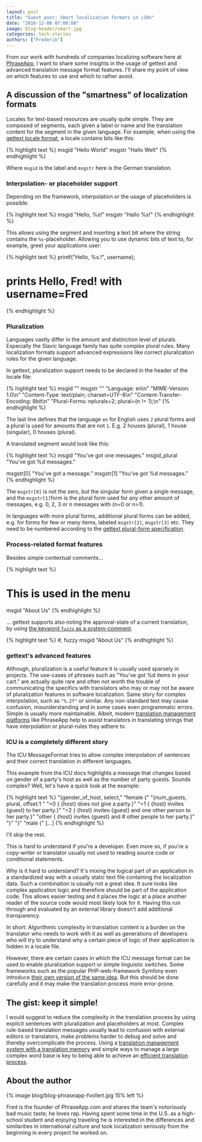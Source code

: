 ```yaml
---
layout: post
title: "Guest post: Smart localization formats in i18n"
date: "2016-12-08 07:00:00"
image: blog-header/smart.jpg
categories: tech-stories
authors: ["Frederik"]
---
```

From our work with hundreds of companies localizing software here at [PhraseApp](https://phraseapp.com/), I want to share some insights in the usage of gettext and advanced translation message format features.
I'll share my point of view on which features to use and which to rather avoid.

## A discussion of the "smartness" of localization formats

Locales for text-based resources are usually quite simple.
They are composed of segments, each given a label or name and the translation content for the segment in the given language.
For example, when using the [gettext locale format](https://phraseapp.com/docs/guides/formats/gettext-po/), a locale contains bits like this:

{% highlight text %}
  msgid "Hello World"
  msgstr "Hallo Welt"
{% endhighlight %}

Where `msgid` is the label and `msgstr` here is the German translation.

### Interpolation- or placeholder support

Depending on the framework, interpolation or the usage of placeholders is possible:

{% highlight text %}
  msgid "Hello, %s!"
  msgstr "Hallo %s!"
{% endhighlight %}

This allows using the segment and inserting a text bit where the string contains the `%s`-placeholder. Allowing you to use dynamic bits of text to, for example, greet your applications user:

{% highlight text %}
  printf("Hello,  %s.!", username);
  # prints Hello, Fred! with username=Fred
{% endhighlight %}

### Pluralization

Languages vastly differ in the amount and distinction level of plurals.
Especially the Slavic language family has quite complex plural rules.
Many localization formats support advanced expressions like correct pluralization rules for the given language.

In gettext, pluralization support needs to be declared in the header of the locale file:

{% highlight text %}
  msgid ""
  msgstr ""
  "Language: en\n"
  "MIME-Version: 1.0\n"
  "Content-Type: text/plain; charset=UTF-8\n"
  "Content-Transfer-Encoding: 8bit\n"
  "Plural-Forms: nplurals=2; plural=(n != 1);\n"
{% endhighlight %}

The last line defines that the language `en` for English uses `2` plural forms and a plural is used for amounts that are not `1`.
E.g. 2 houses (plural), 1 house (singular), 0 houses (plural).

A translated segment would look like this:

{% highlight text %}
  msgid "You've got one messages."
  msgid_plural "You’ve got %d messages."


  msgstr[0] "You've got a message."
  msgstr[1] "You've got %d messages."
{% endhighlight %}


The `msgstr[0]` is not the zero, but the singular form given a single message, and the `msgstr[1]`form is the plural form used for any other amount of messages, e.g. 0, 2, 3 or n messages with (n=0 or n>1).

In languages with more plural forms, additional plural forms can be added, e.g. for forms for few or many items, labeled `msgstr[2]`, `msgstr[3]` etc.
They need to be numbered according to the [gettext plural-form specification](https://www.gnu.org/savannah-checkouts/gnu/gettext/manual/html_node/Plural-forms.html).

### Process-related format features

Besides simple contextual comments...

{% highlight text %}
  # This is used in the menu
  msgid "About Us"
{% endhighlight %}

... gettext supports also noting the approval-state of a current translation, by using [the keyword `fuzzy` as a system-comment](https://www.gnu.org/software/gettext/manual/html_node/Fuzzy-Entries.html).

{% highlight text %}
  #, fuzzy
  msgid "About Us"
{% endhighlight %}

### gettext's advanced features

Although, pluralization is a useful feature it is usually used sparsely in projects.
The use-cases of phrases such as "You've got %d items in your cart." are actually quite rare and often not worth the trouble of communicating the specifics with translators who may or may not be aware of pluralization features in software localization.
Same story for complex interpolation, such as `"%.2f"` or similar.
Any non-standard text may cause confusion, misunderstanding and in some cases even programmatic errors. Simple is usually more maintainable.
Albeit, modern [translation management platforms](https://phraseapp.com) like PhraseApp help to assist translators in translating strings that have interpolation or plural-rules they adhere to.

### ICU is a completely different story

The ICU MessageFormat tries to allow complex interpolation of sentences and their correct translation in different languages.

This example from the ICU docs highlights a message that changes based on gender of a party's host as well as the number of party guests.
Sounds complex?
Well, let's have a quick look at the example:

{% highlight text %}
  "{gender_of_host, select,"
    "female {"
      "{num_guests, plural, offset:1 "
        "=0 { {host} does not give a party.}"
        "=1 { {host} invites {guest} to her party.}"
        "=2 { {host} invites {guest} and one other person to her party.}"
        "other { {host} invites {guest} and # other people to her party.}"
      "}"
    "}"
    "male {"
    [...]
{% endhighlight %}

I'll skip the rest.

This is hard to understand if you're a developer.
Even more so, if you're a copy-writer or translator usually not used to reading source code or conditional statements.

Why is it hard to understand?
It's mixing the logical part of an application in a standardized way with a usually static text file containing the localization data.
Such a combination is usually not a great idea.
It sure looks like complex application logic and therefore should be part of the application code.
This allows easier testing and it places the logic at a place another reader of the source code would most likely look for it.
Having this run through and evaluated by an external library doesn't add additional transparency.

In short: Algorithmic complexity in translation content is a burden on the translator who needs to work with it as well as generations of developers who will try to understand why a certain piece of logic of their application is hidden in a locale file.

However, there are certain cases in which the ICU message format can be used to enable pluralization support or simple linguistic switches.
Some frameworks such as the popular PHP-web-framework Symfony even introduce [their own version of the same idea](http://symfony.com/doc/current/components/translation/usage.html#message-placeholders).
But this should be done carefully and it may make the translation process more error-prone.

## The gist: keep it simple!

I would suggest to reduce the complexity in the translation process by using explicit sentences with pluralization and placeholders at most.
Complex rule-based translation messages usually lead to confusion with external editors or translators, make problems harder to debug and solve and thereby overcomplicate the process.
Using a [translation management system with a translation memory](https://phraseapp.com) and simple ways to manage a large complex word base is key to being able to achieve an [efficient translation process](https://phraseapp.com).

## About the author

{% image blog/blog-phraseapp-fvollert.jpg 15% left %}

Fred is the founder of PhraseApp.com and shares the team's notoriously bad music taste; he loves rap. Having spent some time in the U.S. as a high-school student and enjoying traveling he is interested in the differences and similarities in international culture and took localization seriously from the beginning in every project he worked on.
